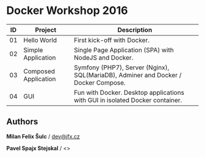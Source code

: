 # Docker Workshop 2016

| ID 	| Project              	| Description                                                                        	|
|----	|----------------------	|------------------------------------------------------------------------------------	|
| 01 	| Hello World          	| First kick-off with Docker.                                                        	|
| 02 	| Simple Application   	| Single Page Application (SPA) with NodeJS and Docker.                              	|
| 03 	| Composed Application 	| Symfony (PHP7), Server (Nginx), SQL(MariaDB), Adminer and Docker / Docker Compose. 	|
| 04 	| GUI                  	| Fun with Docker. Desktop applications with GUI in isolated Docker container.       	|

## Authors

**Milan Felix Šulc** / dev@jfx.cz

**Pavel Spajx Stejskal** / <>